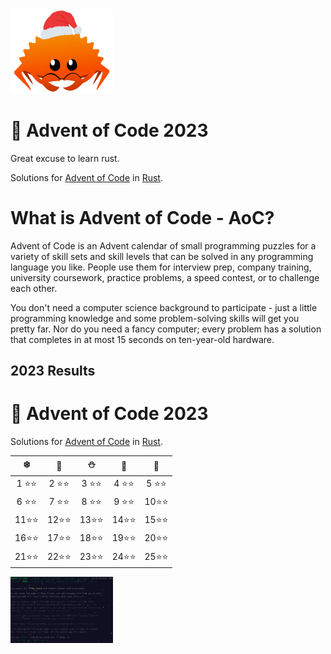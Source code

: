 <img src="./.assets/christmas_ferris.png" width="164">

# 🎄 Advent of Code 2023

Great excuse to learn rust.

Solutions for [Advent of Code](https://adventofcode.com/) in [Rust](https://www.rust-lang.org/).

# What is Advent of Code - AoC?

Advent of Code is an Advent calendar of small programming puzzles for a variety of skill sets and skill levels that can be solved in any programming language you like. People use them for interview prep, company training, university coursework, practice problems, a speed contest, or to challenge each other.

You don't need a computer science background to participate - just a little programming knowledge and some problem-solving skills will get you pretty far. Nor do you need a fancy computer; every problem has a solution that completes in at most 15 seconds on ten-year-old hardware.

<!--- advent_readme_stars table --->
## 2023 Results

# 🎄 Advent of Code 2023

Solutions for [Advent of Code](https://adventofcode.com/) in [Rust](https://www.rust-lang.org/).

|   ❄️    |   🎁   |   ⛄   |   🔔   |   🎄   |
| :----: | :----: | :----: | :----: | :----: |
| 1 ⭐⭐ | 2 ⭐⭐ | 3 ⭐⭐ | 4 ⭐⭐ | 5 ⭐⭐ |
| 6 ⭐⭐ | 7 ⭐⭐ | 8 ⭐⭐ | 9 ⭐⭐ | 10⭐⭐ |
| 11⭐⭐ | 12⭐⭐ | 13⭐⭐ | 14⭐⭐ | 15⭐⭐ |
| 16⭐⭐ | 17⭐⭐ | 18⭐⭐ | 19⭐⭐ | 20⭐⭐ |
| 21⭐⭐ | 22⭐⭐ | 23⭐⭐ | 24⭐⭐ | 25⭐⭐ |

<img src="./.assets/final.png" width="164">
